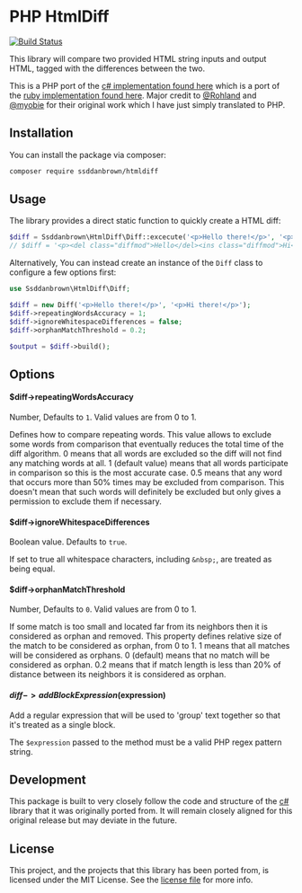 # PHP HtmlDiff

[![Build Status](https://github.com/ssddanbrown/htmldiff/workflows/phpunit/badge.svg)](https://github.com/ssddanbrown/htmldiff/actions)

This library will compare two provided HTML string inputs and output HTML, tagged with the differences between the two.

This is a PHP port of the [c# implementation found here](https://github.com/Rohland/htmldiff.net) which is a port of the [ruby implementation found here](https://github.com/myobie/htmldiff). Major credit to [@Rohland](https://github.com/Rohland) and [@myobie](https://github.com/myobie) for their original work which I have just simply translated to PHP.

## Installation

You can install the package via composer:

```bash
composer require ssddanbrown/htmldiff
```

## Usage

The library provides a direct static function to quickly create a HTML diff:

```php
$diff = Ssddanbrown\HtmlDiff\Diff::excecute('<p>Hello there!</p>', '<p>Hi there!</p>');
// $diff = '<p><del class="diffmod">Hello</del><ins class="diffmod">Hi</ins> there!</p>';
```

Alternatively, You can instead create an instance of the `Diff` class to configure a few options first:

```php
use Ssddanbrown\HtmlDiff\Diff;

$diff = new Diff('<p>Hello there!</p>', '<p>Hi there!</p>');
$diff->repeatingWordsAccuracy = 1;
$diff->ignoreWhitespaceDifferences = false;
$diff->orphanMatchThreshold = 0.2;

$output = $diff->build();
```

## Options

#### $diff->repeatingWordsAccuracy

Number, Defaults to `1`. Valid values are from 0 to 1.

Defines how to compare repeating words. This value allows to exclude some words from comparison that eventually reduces the total time of the diff algorithm. 0 means that all words are excluded so the diff will not find any matching words at all. 1 (default value) means that all words participate in comparison so this is the most accurate case. 0.5 means that any word that occurs more than 50% times may be excluded from comparison. This doesn't mean that such words will definitely be excluded but only gives a permission to exclude them if necessary.

#### $diff->ignoreWhitespaceDifferences

Boolean value. Defaults to `true`.

If set to true all whitespace characters, including `&nbsp;`, are treated as being equal.

#### $diff->orphanMatchThreshold

Number, Defaults to `0`. Valid values are from 0 to 1.

If some match is too small and located far from its neighbors then it is considered as orphan and removed. This property defines relative size of the match to be considered as orphan, from 0 to 1. 1 means that all matches will be considered as orphans. 0 (default) means that no match will be considered as orphan. 0.2 means that if match length is less than 20% of distance between its neighbors it is considered as orphan.

#### $diff->addBlockExpression($expression)

Add a regular expression that will be used to 'group' text together so that it's treated as a single block. 

The `$expression` passed to the method must be a valid PHP regex pattern string.

## Development

This package is built to very closely follow the code and structure of the [c#](https://github.com/Rohland/htmldiff.net) library that it was originally ported from. It will remain closely aligned for this original release but may deviate in the future. 

## License

This project, and the projects that this library has been ported from, is licensed under the MIT License. See the [license file](https://github.com/ssddanbrown/htmldiff/blob/master/license.md) for more info.

